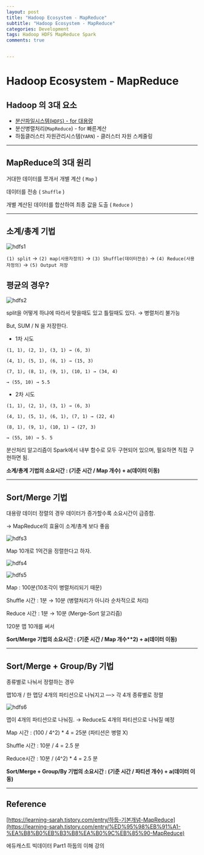 ```yaml
---  
layout: post  
title: "Hadoop Ecosystem - MapReduce"  
subtitle: "Hadoop Ecosystem - MapReduce"  
categories: Development
tags: Hadoop HDFS MapReduce Spark
comments: true  


---  
```


# Hadoop Ecosystem - MapReduce

## Hadoop 의 3대 요소

- [분산파일시스템(`HDFS`) - for 대용량](https://yunsikus.github.io/data/2021/02/22/Hadoop/)
- 분산병렬처리(`MapReduce`) - for 빠른계산
- 하둡클러스터 자원관리시스템(`YARN`) - 클러스터 자원 스케줄링

---

## MapReduce의 3대 원리

거대한 데이터를 쪼개서 개별 계산 ( `Map` )

데이터를 전송 ( `Shuffle` )

개별 계산된 데이터를 합산하여 최종 값을 도출 ( `Reduce` )

---

## 소계/총계 기법

![hdfs1](https://blog.kakaocdn.net/dn/Exrmg/btqK14SoSBu/UUOAwYbjW3pmbCoDg3x99k/img.png)


`(1) split` → `(2) map(사용자정의)` → `(3) Shuffle(데이터전송)` → `(4) Reduce(사용자정의)` → `(5) Output 저장`

## 평균의 경우?


![hdfs2](https://yunsikus.github.io/assets/img/post_img/Hadoop_Mapreduce2.jpg)

split을 어떻게 하냐에 따라서 맞을때도 있고 틀릴때도 있다. → 병렬처리 불가능

 But, SUM / N 을 저장한다.

- 1차 시도

```
(1, 1), (2, 1), (3, 1) → (6, 3)

(4, 1), (5, 1), (6, 1) → (15, 3)

(7, 1), (8, 1), (9, 1), (10, 1) → (34, 4)

→ (55, 10) → 5.5
```

- 2차 시도

```
(1, 1), (2, 1), (3, 1) → (6, 3)

(4, 1), (5, 1), (6, 1), (7, 1) → (22, 4)

(8, 1), (9, 1), (10, 1) → (27, 3)

→ (55, 10) → 5. 5
```

분산처리 알고리즘이 Spark에서 내부 함수로 모두 구현되어 있으며, 필요하면 직접 구현하면 됨.  

**소계/총계 기법의 소요시간 :  (기준 시간 / Map 개수) + a(데이터 이동)**

---

## Sort/Merge 기법

대용량 데이터 정렬의 경우 데이터가 증가할수록 소요시간이 급증함.

→   MapReduce의 효율이 소계/총계 보다 좋음


![hdfs3](https://yunsikus.github.io/assets/img/post_img/Hadoop_Mapreduce3.jpg)

Map 10개로 1억건을 정렬한다고 하자.


![hdfs4](https://yunsikus.github.io/assets/img/post_img/Hadoop_Mapreduce4.jpg)


![hdfs5](https://yunsikus.github.io/assets/img/post_img/Hadoop_Mapreduce5.jpg)

Map : 100분(10조각이 병렬처리되기 때문)

Shuffle 시간 : 1분 → 10분 (병렬처리가 아니라 순차적으로 처리)

Reduce 시간 : 1분 → 10분 (Merge-Sort 알고리즘)

120분 맵 10개를 써서

**Sort/Merge 기법의 소요시간 :  (기준 시간 / Map 개수\*\*2) + a(데이터 이동)**

---

## Sort/Merge + Group/By 기법

종류별로 나눠서 정렬하는 경우

맵10개 / 한 맵당 4개의 파티션으로 나눠지고 —> 각 4개 종류별로 정렬

![hdfs6](https://yunsikus.github.io/assets/img/post_img/Hadoop_Mapreduce6.jpg)

맵이 4개의 파티션으로 나눠짐. → Reduce도 4개의 파티션으로 나눠질 예정

Map 시간 : (100 / 4^2) * 4 = 25분 (파티션은 병렬 X)

Shuffle 시간 : 10분 / 4 = 2.5 분

Reduce시간 : 10분 / (4^2) * 4 = 2.5 분

**Sort/Merge + Group/By 기법의 소요시간 :  (기준 시간 / 파티션 개수) + a(데이터 이동)**

---

## Reference

[https://learning-sarah.tistory.com/entry/하둡-기본개념-MapReduce](https://learning-sarah.tistory.com/entry/%ED%95%98%EB%91%A1-%EA%B8%B0%EB%B3%B8%EA%B0%9C%EB%85%90-MapReduce)

에듀캐스트 빅데이터 Part1 하둡의 이해 강의
